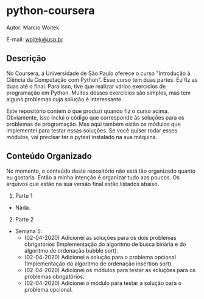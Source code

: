 python-coursera
===============

Autor: Marcio Woitek

E-mail: [woitek@usp.br](mailto:woitek@usp.br)

Descrição
---------

No Coursera, a Universidade de São Paulo oferece o curso
"Introdução à Ciência da Computação com Python".
Esse curso tem duas partes. Eu fiz as duas até o final.
Para isso, tive que realizar vários exercícios de programação em Python.
Muitos desses exercícios são simples, mas
tem alguns problemas cuja solução é interessante.

Este repositório contém o que produzi quando fiz o curso acima.
Obviamente, isso inclui o código que
corresponde às soluções para os problemas de programação.
Mas aqui também estão os módulos que implementei para testar essas soluções.
Se você quiser rodar esses módulos, vai precisar
ter o pytest instalado na sua máquina.

Conteúdo Organizado
-------------------

No momento, o conteúdo deste repositório não está tão organizado quanto eu gostaria.
Então a minha intenção é organizar tudo aos poucos.
Os arquivos que estão na sua versão final estão listados abaixo.

1. Parte 1
  * Nada.
2. Parte 2
  * Semana 5:
    * (02-04-2020) Adicionei as soluções para os dois problemas obrigatórios
    (Implementação do algoritmo de busca binária e do algoritmo de ordenação bubble sort).
    * (02-04-2020) Adicionei a solução para o problema opcional
    (Implementação do algoritmo de ordenação insertion sort).
    * (02-04-2020) Adicionei os módulos para testar as soluções para os problemas obrigatórios.
    * (02-04-2020) Adicionei o módulo para testar a solução para o problema opcional.
